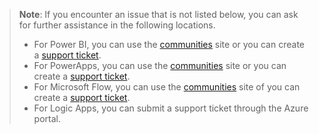 > **Note**: If you encounter an issue that is not listed below, you can ask for further assistance in the following locations.
>
> -	For Power BI, you can use the [communities](http://community.powerbi.com/) site or you can create a [support ticket](https://powerbi.microsoft.com/support/).
> -	For PowerApps, you can use the [communities](https://aka.ms/powerapps-community) site or you can create a [support ticket](https://powerapps.microsoft.com/support/).
> -	For Microsoft Flow, you can use the [communities](https://go.microsoft.com/fwlink/?LinkID=787467) site of you can create a [support ticket](https://go.microsoft.com/fwlink/?LinkID=787479).
> -	For Logic Apps, you can submit a support ticket through the Azure portal.